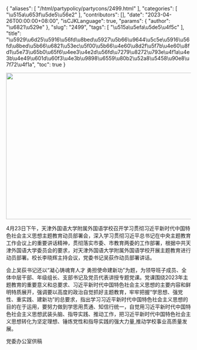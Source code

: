 {
    "aliases": [
        "/html/partypolicy/partycons/2499.html"
    ],
    "categories": [
        "\u515a\u653f\u5de5\u56e2"
    ],
    "contributors": [],
    "date": "2023-04-26T00:00:00+08:00",
    "isCJKLanguage": true,
    "params": {
        "author": "\u6821\u529e"
    },
    "slug": "2499",
    "tags": [
        "\u515a\u5efa\u5de5\u4f5c"
    ],
    "title": "\u5929\u6d25\u5916\u56fd\u8bed\u5927\u5b66\u9644\u5c5e\u5916\u56fd\u8bed\u5b66\u6821\u53ec\u5f00\u5b66\u4e60\u8d2f\u5f7b\u4e60\u8fd1\u5e73\u65b0\u65f6\u4ee3\u4e2d\u56fd\u7279\u8272\u793e\u4f1a\u4e3b\u4e49\u601d\u60f3\u4e3b\u9898\u6559\u80b2\u52a8\u5458\u90e8\u7f72\u4f1a",
    "toc": true
}


<img
    src="https://cdn.tfls.online/mirror/full/b210d5fdf87aed00ed81a627d7483a043ca0f7d8.jpg"
    style="display:block;margin-left:auto;margin-right:auto;"
    decoding="async"
    fetchpriority="auto"
    loading="lazy"
    height="400"
    width="600"
/>




  





  






4月23日下午，天津外国语大学附属外国语学校召开学习贯彻习近平新时代中国特色社会主义思想主题教育动员部署会，深入学习贯彻习近平总书记在中央主题教育工作会议上的重要讲话精神，贯彻落实市委、市教育两委的工作部署，根据中共天津外国语大学委员会的要求，对天津外国语大学附属外国语学校开展主题教育进行动员部署。校长李晓辉主持会议，党委书记吴荻作动员部署讲话。




  





会上吴荻书记还以“凝心铸魂育人才 勇担使命建新功”为题，为领导班子成员、全体中层干部、年级组长、支部书记及党员代表讲授专题党课。党课围绕2023年主题教育的重要意义和总要求、习近平新时代中国特色社会主义思想的主要内容和鲜明特质展开，强调要以高度的政治自觉抓好主题教育，牢牢把握“学思想、强党性、重实践、建新功”的总要求，指出学习习近平新时代中国特色社会主义思想的目的在于运用，要努力做到学思用贯通、知信行统一，自觉用习近平新时代中国特色社会主义思想武装头脑、指导实践、推动工作，把习近平新时代中国特色社会主义思想转化为坚定理想、锤炼党性和指导实践的强大力量,推动学校事业高质量发展。




  





党委办公室供稿




  



